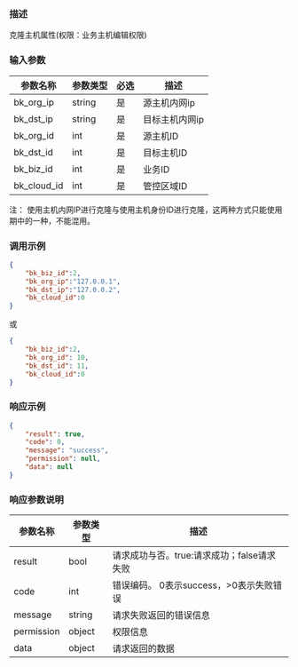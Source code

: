 ### 描述

克隆主机属性(权限：业务主机编辑权限)

### 输入参数

| 参数名称        | 参数类型   | 必选 | 描述       |
|-------------|--------|----|----------|
| bk_org_ip   | string | 是  | 源主机内网ip  |
| bk_dst_ip   | string | 是  | 目标主机内网ip |
| bk_org_id   | int    | 是  | 源主机ID    |
| bk_dst_id   | int    | 是  | 目标主机ID   |
| bk_biz_id   | int    | 是  | 业务ID     |
| bk_cloud_id | int    | 是  | 管控区域ID   |

注： 使用主机内网IP进行克隆与使用主机身份ID进行克隆，这两种方式只能使用期中的一种，不能混用。

### 调用示例

```json
{
    "bk_biz_id":2,
    "bk_org_ip":"127.0.0.1",
    "bk_dst_ip":"127.0.0.2",
    "bk_cloud_id":0
}
```

或

```json
{
    "bk_biz_id":2,
    "bk_org_id": 10,
    "bk_dst_id": 11,
    "bk_cloud_id":0
}
```

### 响应示例

```json
{
    "result": true,
    "code": 0,
    "message": "success",
    "permission": null,
    "data": null
}
```

### 响应参数说明

| 参数名称       | 参数类型   | 描述                         |
|------------|--------|----------------------------|
| result     | bool   | 请求成功与否。true:请求成功；false请求失败 |
| code       | int    | 错误编码。 0表示success，>0表示失败错误  |
| message    | string | 请求失败返回的错误信息                |
| permission | object | 权限信息                       |
| data       | object | 请求返回的数据                    |
